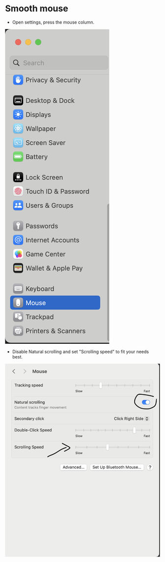 # Smooth mouse

* Open settings, press the mouse column.

![MouseSettings](../resources/images/Settings(Mouse).png)

* Disable Natural scrolling and set "Scrolling speed" to fit your needs best.

![MouseSettingsMarked](../resources/images/MouseSettings(NaturalScrolling&ScrollingSpeed_marked).png)